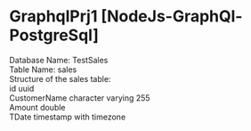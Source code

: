 # GraphqlPrj1 [NodeJs-GraphQl-PostgreSql]
Database Name: TestSales <br>
Table Name: sales <br>
Structure of the sales table:<br>
id            uuid<br>
CustomerName  character varying  255<br>
Amount        double<br>
TDate         timestamp with timezone<br>


